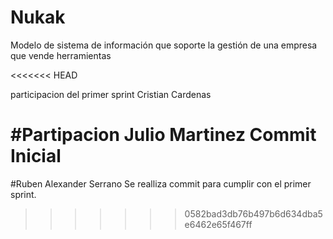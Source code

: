 # Nukak
Modelo de sistema de información que soporte la gestión de una empresa que vende herramientas

<<<<<<< HEAD

participacion del primer sprint Cristian Cardenas

#Partipacion Julio Martinez
Commit Inicial
=======
#Ruben Alexander Serrano
Se realliza commit para cumplir con el primer sprint.
>>>>>>> 0582bad3db76b497b6d634dba5e6462e65f467ff

